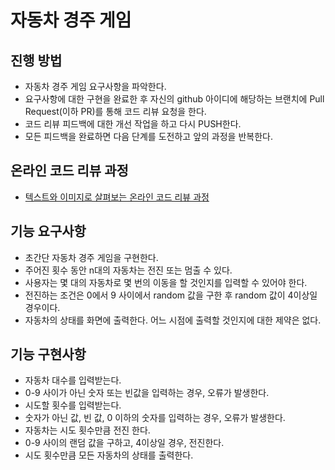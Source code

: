 # 자동차 경주 게임
## 진행 방법
* 자동차 경주 게임 요구사항을 파악한다.
* 요구사항에 대한 구현을 완료한 후 자신의 github 아이디에 해당하는 브랜치에 Pull Request(이하 PR)를 통해 코드 리뷰 요청을 한다.
* 코드 리뷰 피드백에 대한 개선 작업을 하고 다시 PUSH한다.
* 모든 피드백을 완료하면 다음 단계를 도전하고 앞의 과정을 반복한다.

## 온라인 코드 리뷰 과정
* [텍스트와 이미지로 살펴보는 온라인 코드 리뷰 과정](https://github.com/next-step/nextstep-docs/tree/master/codereview)

## 기능 요구사항
* 초간단 자동차 경주 게임을 구현한다.
* 주어진 횟수 동안 n대의 자동차는 전진 또는 멈출 수 있다.
* 사용자는 몇 대의 자동차로 몇 번의 이동을 할 것인지를 입력할 수 있어야 한다.
* 전진하는 조건은 0에서 9 사이에서 random 값을 구한 후 random 값이 4이상일 경우이다.
* 자동차의 상태를 화면에 출력한다. 어느 시점에 출력할 것인지에 대한 제약은 없다.

## 기능 구현사항
- 자동차 대수를 입력받는다.
- 0-9 사이가 아닌 숫자 또는 빈값을 입력하는 경우, 오류가 발생한다.
- 시도할 횟수를 입력받는다.
- 숫자가 아닌 값, 빈 값, 0 이하의 숫자를 입력하는 경우, 오류가 발생한다.
- 자동차는 시도 횟수만큼 전진 한다.
- 0-9 사이의 랜덤 값을 구하고, 4이상일 경우, 전진한다.
- 시도 횟수만큼 모든 자동차의 상태를 출력한다.



